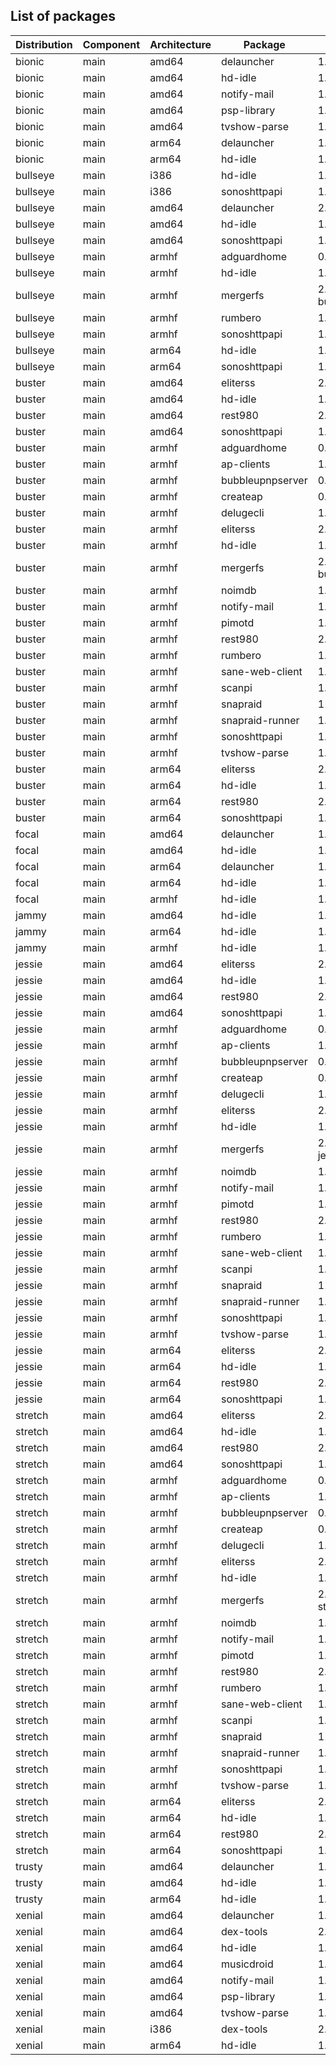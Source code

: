 ## List of packages

| Distribution | Component | Architecture | Package | Version |
| ------------ | ------ | -------- | ------- | ------- |
|bionic|main|amd64|delauncher|1.5.1|
|bionic|main|amd64|hd-idle|1.20|
|bionic|main|amd64|notify-mail|1.2.2|
|bionic|main|amd64|psp-library|1.4.0|
|bionic|main|amd64|tvshow-parse|1.15.0|
|bionic|main|arm64|delauncher|1.5.1|
|bionic|main|arm64|hd-idle|1.20|
|bullseye|main|i386|hd-idle|1.17|
|bullseye|main|i386|sonoshttpapi|1.4.3~ado1|
|bullseye|main|amd64|delauncher|2.2.0|
|bullseye|main|amd64|hd-idle|1.20|
|bullseye|main|amd64|sonoshttpapi|1.4.3~ado1|
|bullseye|main|armhf|adguardhome|0.107.28|
|bullseye|main|armhf|hd-idle|1.20|
|bullseye|main|armhf|mergerfs|2.34.1~debian-bullseye|
|bullseye|main|armhf|rumbero|1.4.0|
|bullseye|main|armhf|sonoshttpapi|1.4.3~ado1|
|bullseye|main|arm64|hd-idle|1.20|
|bullseye|main|arm64|sonoshttpapi|1.4.3~ado1|
|buster|main|amd64|eliterss|2.29.0|
|buster|main|amd64|hd-idle|1.20|
|buster|main|amd64|rest980|2.1.2~ado1|
|buster|main|amd64|sonoshttpapi|1.4.3~ado1|
|buster|main|armhf|adguardhome|0.107.28|
|buster|main|armhf|ap-clients|1.1.1|
|buster|main|armhf|bubbleupnpserver|0.9-5~ado4|
|buster|main|armhf|createap|0.4.6~ado4|
|buster|main|armhf|delugecli|1.5.0|
|buster|main|armhf|eliterss|2.29.0|
|buster|main|armhf|hd-idle|1.20|
|buster|main|armhf|mergerfs|2.34.1~debian-buster|
|buster|main|armhf|noimdb|1.1.0|
|buster|main|armhf|notify-mail|1.2.2|
|buster|main|armhf|pimotd|1.2.0|
|buster|main|armhf|rest980|2.1.2~ado1|
|buster|main|armhf|rumbero|1.4.0|
|buster|main|armhf|sane-web-client|1.4|
|buster|main|armhf|scanpi|1.6.0|
|buster|main|armhf|snapraid|11.3-1|
|buster|main|armhf|snapraid-runner|1.1.0|
|buster|main|armhf|sonoshttpapi|1.4.3~ado1|
|buster|main|armhf|tvshow-parse|1.17.0|
|buster|main|arm64|eliterss|2.29.0|
|buster|main|arm64|hd-idle|1.20|
|buster|main|arm64|rest980|2.1.2~ado1|
|buster|main|arm64|sonoshttpapi|1.4.3~ado1|
|focal|main|amd64|delauncher|1.5.1|
|focal|main|amd64|hd-idle|1.20|
|focal|main|arm64|delauncher|1.5.1|
|focal|main|arm64|hd-idle|1.20|
|focal|main|armhf|hd-idle|1.20|
|jammy|main|amd64|hd-idle|1.20|
|jammy|main|arm64|hd-idle|1.20|
|jammy|main|armhf|hd-idle|1.20|
|jessie|main|amd64|eliterss|2.29.0|
|jessie|main|amd64|hd-idle|1.20|
|jessie|main|amd64|rest980|2.1.2~ado1|
|jessie|main|amd64|sonoshttpapi|1.4.3~ado1|
|jessie|main|armhf|adguardhome|0.107.29|
|jessie|main|armhf|ap-clients|1.1.1|
|jessie|main|armhf|bubbleupnpserver|0.9-5~ado4|
|jessie|main|armhf|createap|0.4.6~ado4|
|jessie|main|armhf|delugecli|1.5.0|
|jessie|main|armhf|eliterss|2.29.0|
|jessie|main|armhf|hd-idle|1.20|
|jessie|main|armhf|mergerfs|2.33.5~debian-jessie|
|jessie|main|armhf|noimdb|1.1.0|
|jessie|main|armhf|notify-mail|1.2.2|
|jessie|main|armhf|pimotd|1.2.0|
|jessie|main|armhf|rest980|2.1.2~ado1|
|jessie|main|armhf|rumbero|1.4.0|
|jessie|main|armhf|sane-web-client|1.4|
|jessie|main|armhf|scanpi|1.6.0|
|jessie|main|armhf|snapraid|11.3-1|
|jessie|main|armhf|snapraid-runner|1.1.0|
|jessie|main|armhf|sonoshttpapi|1.4.3~ado1|
|jessie|main|armhf|tvshow-parse|1.17.0|
|jessie|main|arm64|eliterss|2.29.0|
|jessie|main|arm64|hd-idle|1.20|
|jessie|main|arm64|rest980|2.1.2~ado1|
|jessie|main|arm64|sonoshttpapi|1.4.3~ado1|
|stretch|main|amd64|eliterss|2.29.0|
|stretch|main|amd64|hd-idle|1.20|
|stretch|main|amd64|rest980|2.1.2~ado1|
|stretch|main|amd64|sonoshttpapi|1.4.3~ado1|
|stretch|main|armhf|adguardhome|0.107.29|
|stretch|main|armhf|ap-clients|1.1.1|
|stretch|main|armhf|bubbleupnpserver|0.9-5~ado4|
|stretch|main|armhf|createap|0.4.6~ado4|
|stretch|main|armhf|delugecli|1.5.0|
|stretch|main|armhf|eliterss|2.29.0|
|stretch|main|armhf|hd-idle|1.20|
|stretch|main|armhf|mergerfs|2.34.1~debian-stretch|
|stretch|main|armhf|noimdb|1.1.0|
|stretch|main|armhf|notify-mail|1.2.2|
|stretch|main|armhf|pimotd|1.2.0|
|stretch|main|armhf|rest980|2.1.2~ado1|
|stretch|main|armhf|rumbero|1.4.0|
|stretch|main|armhf|sane-web-client|1.4|
|stretch|main|armhf|scanpi|1.6.0|
|stretch|main|armhf|snapraid|11.3-1|
|stretch|main|armhf|snapraid-runner|1.1.0|
|stretch|main|armhf|sonoshttpapi|1.4.3~ado1|
|stretch|main|armhf|tvshow-parse|1.17.0|
|stretch|main|arm64|eliterss|2.29.0|
|stretch|main|arm64|hd-idle|1.20|
|stretch|main|arm64|rest980|2.1.2~ado1|
|stretch|main|arm64|sonoshttpapi|1.4.3~ado1|
|trusty|main|amd64|delauncher|1.5.1|
|trusty|main|amd64|hd-idle|1.20|
|trusty|main|arm64|hd-idle|1.20|
|xenial|main|amd64|delauncher|1.5.1|
|xenial|main|amd64|dex-tools|2.0-ado1|
|xenial|main|amd64|hd-idle|1.20|
|xenial|main|amd64|musicdroid|1.6.1|
|xenial|main|amd64|notify-mail|1.2.2|
|xenial|main|amd64|psp-library|1.4.0|
|xenial|main|amd64|tvshow-parse|1.15.0|
|xenial|main|i386|dex-tools|2.0-ado1|
|xenial|main|arm64|hd-idle|1.20|
